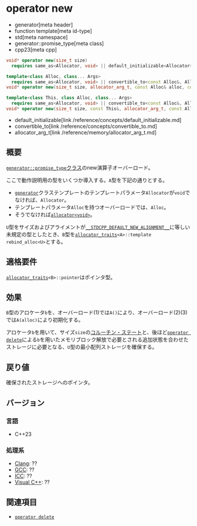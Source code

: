 # operator new
* generator[meta header]
* function template[meta id-type]
* std[meta namespace]
* generator::promise_type[meta class]
* cpp23[meta cpp]

```cpp
void* operator new(size_t size)
  requires same_as<Allocator, void> || default_initializable<Allocator>; // (1)

template<class Alloc, class... Args>
  requires same_as<Allocator, void> || convertible_to<const Alloc&, Allocator>
void* operator new(size_t size, allocator_arg_t, const Alloc& alloc, const Args&...); // (2)

template<class This, class Alloc, class... Args>
  requires same_as<Allocator, void> || convertible_to<const Alloc&, Allocator>
void* operator new(size_t size, const This&, allocator_arg_t, const Alloc& alloc, const Args&...); 
```
* default_initializable[link /reference/concepts/default_initializable.md]
* convertible_to[link /reference/concepts/convertible_to.md]
* allocator_arg_t[link /reference/memory/allocator_arg_t.md]


## 概要
[`generator::promise_type`クラス](../promise_type.md)のnew演算子オーバーロード。

ここで動作説明用の型をいくつか導入する。`A`型を下記の通りとする。

- [`generator`](../../generator.md)クラステンプレートのテンプレートパラメータ`Allocator`が`void`でなければ、`Allocator`。
- テンプレートパラメータ`Alloc`を持つオーバーロードでは、`Alloc`。
- そうでなければ[`allocator<void>`](/reference/memory/allocator.md)。

`U`型をサイズおよびアライメントが[`__STDCPP_DEFAULT_NEW_ALIGNMENT__`](/lang/cpp17/predefined_macros.md)に等しい未規定の型としたとき、`B`型を[`allocator_traits`](/reference/memory/allocator_traits.md)`<A>::template rebind_alloc<U>`とする。


## 適格要件
[`allocator_traits`](/reference/memory/allocator_traits.md)`<B>::pointer`はポインタ型。


## 効果
`B`型のアロケータ`b`を、オーバーロード(1)では`A()`により、オーバーロード(2)(3)では`A(alloc)`により初期化する。

アロケータ`b`を用いて、サイズ`size`の[コルーチン・ステート](/lang/cpp20/coroutines.md)と、後ほど[`operator delete`](op_delete.md)による`b`を用いたメモリブロック解放で必要とされる追加状態を合わせたストレージに必要となる、`U`型の最小配列ストレージを確保する。


## 戻り値
確保されたストレージへのポインタ。


## バージョン
### 言語
- C++23

### 処理系
- [Clang](/implementation.md#clang): ??
- [GCC](/implementation.md#gcc): ??
- [ICC](/implementation.md#icc): ??
- [Visual C++](/implementation.md#visual_cpp): ??


## 関連項目
- [`operator delete`](op_delete.md)
